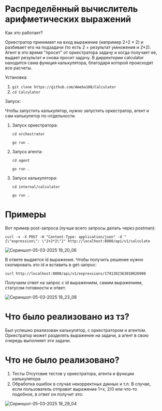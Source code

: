 # Распределённый вычислитель арифметических выражений
Как это работает?

Оркестратор принимает на вход выражение (например 2+2 * 2) и разбивает его на подзадачи (то есть 2 + результат умножения и 2*2). Агент в это время "просит" от оркестратора задачу и когда получает ее, выдает результат и снова просит задачу.
В дирректории calculator находится сама функция калькулятора, благодаря которой происходят все расчеты.

Установка:
1. `git clone https://github.com/Ameba108/Calculator`
2. `cd Calculator`

Запуск:

Чтобы запустить калькулятор, нужно запустить оркестратор, агент и сам калькулятор по-отдельности. 
1. Запуск оркестратора:
   
   `cd orchestrator`
   
   `go run .`
3. Запуск агента:
   
   `cd agent`
   
   `go run .`
5. Запуск калькулятора:
   
   `cd internal/calculator`
   
   `go run .`

# Примеры 
Вот пример post-запроса (лучше всего запросы делать через postman):

`curl -v -X POST -H "Content-Type: application/json" -d "{\"expression\": \"2+2*2\"}" http://localhost:8080/api/v1/calculate`

![Скриншот-05-03-2025 19_20_06](https://github.com/user-attachments/assets/331b1d71-f145-4578-acb1-0ad0f842c154)

В ответе выдается id выражения. Чтобы получить решение нужно скопировать это id и вставить в get-запрос:

`curl http://localhost:8080/api/v1/expressions/1741202363010826900`

Получаем ответ на запрос с id выражением, самим выражением, статусом готовности и ответ.

![Скриншот-05-03-2025 19_23_08](https://github.com/user-attachments/assets/e8aa6e45-523d-49fd-a95f-107208a4c623)

# Что было реализовано из тз?
Был успешно реализован калькулятор, с оркестратором и агентом. Оркестратор может разделять выражение на задачи, а агент в свою очередь выполняет эти задачи.

# Что не было реализовано? 
1. Тесты
   Отсутсвие тестов у оркестратора, агента и функции калькулятора
2. Обработка ошибок в случае некорректных данных и т.п.
   В случае, если пользователь отправит выражение 1+x, 2/0 или что-то подобное, в ответ он получит это:
    
![Скриншот-05-03-2025 19_29_04](https://github.com/user-attachments/assets/869615cd-3f58-4a29-87e7-c12614781b54)


